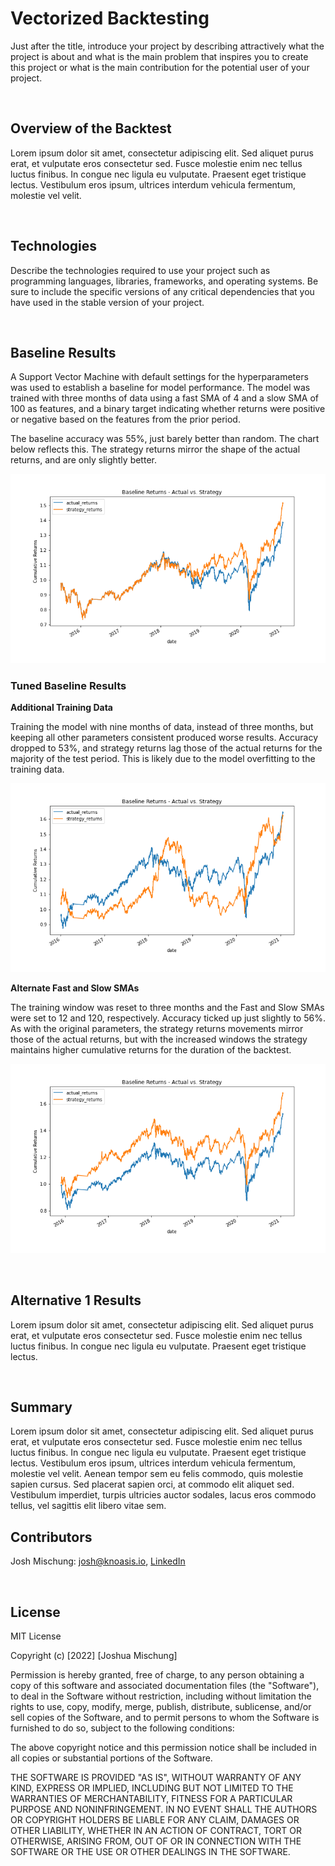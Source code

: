 # Vectorized Backtesting

Just after the title, introduce your project by describing attractively what the project is about and what is the main problem that inspires you to create this project or what is the main contribution for the potential user of your project.

<br>

## Overview of the Backtest  

Lorem ipsum dolor sit amet, consectetur adipiscing elit. Sed aliquet purus erat, et vulputate eros consectetur sed. Fusce molestie enim nec tellus luctus finibus. In congue nec ligula eu vulputate. Praesent eget tristique lectus. Vestibulum eros ipsum, ultrices interdum vehicula fermentum, molestie vel velit.  

<br>

## Technologies

Describe the technologies required to use your project such as programming languages, libraries, frameworks, and operating systems. Be sure to include the specific versions of any critical dependencies that you have used in the stable version of your project.

<br>

## Baseline Results

A Support Vector Machine with default settings for the hyperparameters was used to establish a baseline for model performance. The model was trained with three months of data using a fast SMA of 4 and a slow SMA of 100 as features, and a binary target indicating whether returns were positive or negative based on the features from the prior period.  

The baseline accuracy was 55%, just barely better than random. The chart below reflects this. The strategy returns mirror the shape of the actual returns, and are only slightly better.

![Baseline Results Plot, 3 months](images/baseline_results_plot_3_months.png)

### Tuned Baseline Results

__Additional Training Data__

Training the model with nine months of data, instead of three months, but keeping all other parameters consistent produced worse results. Accuracy dropped to 53%, and strategy returns lag those of the actual returns for the majority of the test period. This is likely due to the model overfitting to the training data.

![Baseline Results Plot, 9 months](images/baseline_results_plot_12_months.png)  

__Alternate Fast and Slow SMAs__

The training window was reset to three months and the Fast and Slow SMAs were set to 12 and 120, respectively. Accuracy ticked up just slightly to 56%. As with the original parameters, the strategy returns movements mirror those of the actual returns, but with the increased windows the strategy maintains higher cumulative returns for the duration of the backtest.  

![](images/baseline_results_plot_alt_sma_windows.png)

<br>

## Alternative 1 Results  

Lorem ipsum dolor sit amet, consectetur adipiscing elit. Sed aliquet purus erat, et vulputate eros consectetur sed. Fusce molestie enim nec tellus luctus finibus. In congue nec ligula eu vulputate. Praesent eget tristique lectus.  

<br>

## Summary  

Lorem ipsum dolor sit amet, consectetur adipiscing elit. Sed aliquet purus erat, et vulputate eros consectetur sed. Fusce molestie enim nec tellus luctus finibus. In congue nec ligula eu vulputate. Praesent eget tristique lectus. Vestibulum eros ipsum, ultrices interdum vehicula fermentum, molestie vel velit. Aenean tempor sem eu felis commodo, quis molestie sapien cursus. Sed placerat sapien orci, at commodo elit aliquet sed. Vestibulum imperdiet, turpis ultricies auctor sodales, lacus eros commodo tellus, vel sagittis elit libero vitae sem.

## Contributors

Josh Mischung: [josh@knoasis.io](josh@knoasis.io), [LinkedIn](https://www.linkedin.com/in/joshmischung/)

<br>

## License

MIT License

Copyright (c) [2022] [Joshua Mischung]

Permission is hereby granted, free of charge, to any person obtaining a copy
of this software and associated documentation files (the "Software"), to deal
in the Software without restriction, including without limitation the rights
to use, copy, modify, merge, publish, distribute, sublicense, and/or sell
copies of the Software, and to permit persons to whom the Software is
furnished to do so, subject to the following conditions:

The above copyright notice and this permission notice shall be included in all
copies or substantial portions of the Software.

THE SOFTWARE IS PROVIDED "AS IS", WITHOUT WARRANTY OF ANY KIND, EXPRESS OR
IMPLIED, INCLUDING BUT NOT LIMITED TO THE WARRANTIES OF MERCHANTABILITY,
FITNESS FOR A PARTICULAR PURPOSE AND NONINFRINGEMENT. IN NO EVENT SHALL THE
AUTHORS OR COPYRIGHT HOLDERS BE LIABLE FOR ANY CLAIM, DAMAGES OR OTHER
LIABILITY, WHETHER IN AN ACTION OF CONTRACT, TORT OR OTHERWISE, ARISING FROM,
OUT OF OR IN CONNECTION WITH THE SOFTWARE OR THE USE OR OTHER DEALINGS IN THE
SOFTWARE.
